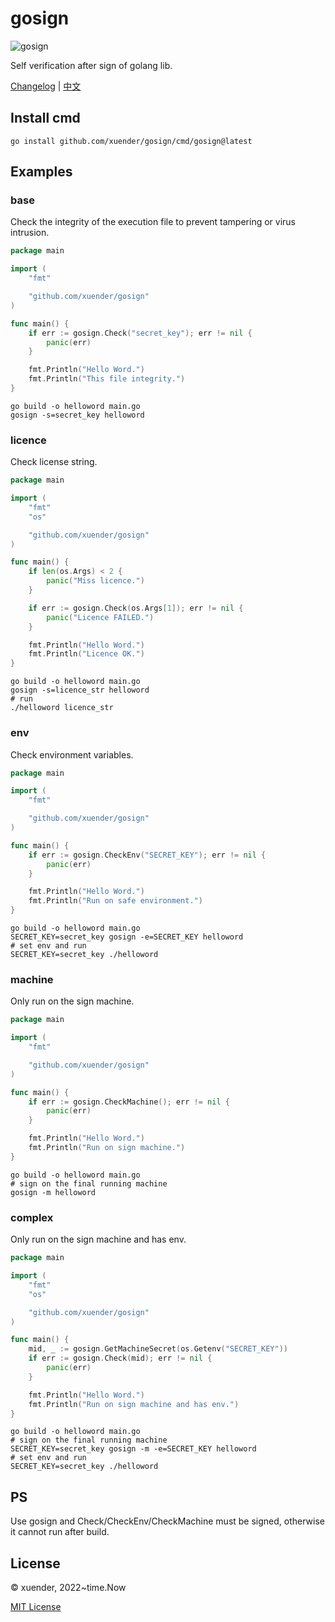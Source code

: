 # gosign

![gosign](https://app.travis-ci.com/xuender/gosign.svg?branch=main)

Self verification after sign of golang lib.

[Changelog](http://github.com/xuender/gosign/blob/master/History.md) | [中文](http://github.com/xuender/gosign/blob/master/README_CN.md)

## Install cmd

```shell
go install github.com/xuender/gosign/cmd/gosign@latest
```

## Examples

### base

Check the integrity of the execution file to prevent tampering or virus intrusion.

```go
package main

import (
	"fmt"

	"github.com/xuender/gosign"
)

func main() {
	if err := gosign.Check("secret_key"); err != nil {
		panic(err)
	}

	fmt.Println("Hello Word.")
	fmt.Println("This file integrity.")
}
```

```shell
go build -o helloword main.go
gosign -s=secret_key helloword
```

### licence

Check license string.

```go
package main

import (
	"fmt"
	"os"

	"github.com/xuender/gosign"
)

func main() {
	if len(os.Args) < 2 {
		panic("Miss licence.")
	}

	if err := gosign.Check(os.Args[1]); err != nil {
		panic("Licence FAILED.")
	}

	fmt.Println("Hello Word.")
	fmt.Println("Licence OK.")
}
```

```shell
go build -o helloword main.go
gosign -s=licence_str helloword
# run
./helloword licence_str
```

### env

Check environment variables.

```go
package main

import (
	"fmt"

	"github.com/xuender/gosign"
)

func main() {
	if err := gosign.CheckEnv("SECRET_KEY"); err != nil {
		panic(err)
	}

	fmt.Println("Hello Word.")
	fmt.Println("Run on safe environment.")
}
```

```shell
go build -o helloword main.go
SECRET_KEY=secret_key gosign -e=SECRET_KEY helloword
# set env and run
SECRET_KEY=secret_key ./helloword
```

### machine

Only run on the sign machine.

```go
package main

import (
	"fmt"

	"github.com/xuender/gosign"
)

func main() {
	if err := gosign.CheckMachine(); err != nil {
		panic(err)
	}

	fmt.Println("Hello Word.")
	fmt.Println("Run on sign machine.")
}
```

```shell
go build -o helloword main.go
# sign on the final running machine
gosign -m helloword
```

### complex

Only run on the sign machine and has env.

```go
package main

import (
	"fmt"
	"os"

	"github.com/xuender/gosign"
)

func main() {
	mid, _ := gosign.GetMachineSecret(os.Getenv("SECRET_KEY"))
	if err := gosign.Check(mid); err != nil {
		panic(err)
	}

	fmt.Println("Hello Word.")
	fmt.Println("Run on sign machine and has env.")
}
```

```shell
go build -o helloword main.go
# sign on the final running machine
SECRET_KEY=secret_key gosign -m -e=SECRET_KEY helloword
# set env and run
SECRET_KEY=secret_key ./helloword
```

## PS

Use gosign and Check/CheckEnv/CheckMachine must be signed, otherwise it cannot run after build.

## License

© xuender, 2022~time.Now

[MIT License](https://github.com/xuender/gosign/blob/master/License)
